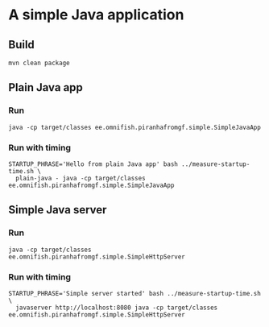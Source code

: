 # A simple Java application

## Build

```
mvn clean package
```

## Plain Java app

### Run

```
java -cp target/classes ee.omnifish.piranhafromgf.simple.SimpleJavaApp
```


### Run with timing

```
STARTUP_PHRASE='Hello from plain Java app' bash ../measure-startup-time.sh \
  plain-java - java -cp target/classes ee.omnifish.piranhafromgf.simple.SimpleJavaApp
```

## Simple Java server

### Run

```
java -cp target/classes ee.omnifish.piranhafromgf.simple.SimpleHttpServer
```
### Run with timing

```
STARTUP_PHRASE='Simple server started' bash ../measure-startup-time.sh \
  javaserver http://localhost:8080 java -cp target/classes ee.omnifish.piranhafromgf.simple.SimpleHttpServer
```


